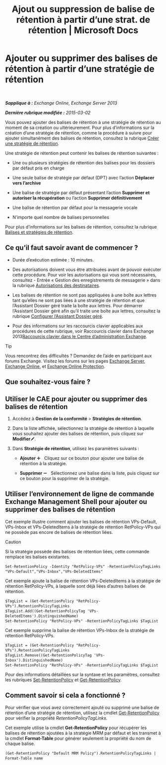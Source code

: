 ﻿---
title: 'Ajout ou suppression de balise de rétention à partir d’une strat. de rétention | Microsoft Docs'
TOCTitle: Ajouter ou supprimer des balises de rétention à partir d’une stratégie de rétention
ms:assetid: 3a5196ce-2764-453d-9bc1-5ec22d06b40d
ms:mtpsurl: https://technet.microsoft.com/fr-fr/library/Dd362328(v=EXCHG.150)
ms:contentKeyID: 50477915
ms.date: 04/24/2018
mtps_version: v=EXCHG.150
ms.translationtype: HT
---

# Ajouter ou supprimer des balises de rétention à partir d’une stratégie de rétention

 

_**Sapplique à :** Exchange Online, Exchange Server 2013_

_**Dernière rubrique modifiée :** 2015-03-02_

Vous pouvez ajouter des balises de rétention à une stratégie de rétention au moment de sa création ou ultérieurement. Pour plus d’informations sur la création d’une stratégie de rétention, comme la procédure à suivre pour ajouter simultanément des balises de rétention, consultez la rubrique [Créer une stratégie de rétention](create-a-retention-policy-exchange-2013-help.md).

Une stratégie de rétention peut contenir les balises de rétention suivantes :

  - Une ou plusieurs stratégies de rétention des balises pour les dossiers par défaut pris en charge

  - Une seule balise de stratégie par défaut (DPT) avec l’action **Déplacer vers l’archive**

  - Une balise de stratégie par défaut présentant l’action **Supprimer et autoriser la récupération** ou l’action **Supprimer définitivement**

  - Une balise de rétention par défaut pour la messagerie vocale

  - N’importe quel nombre de balises personnelles

Pour plus d’informations sur les balises de rétention, consultez la rubrique [Balises et stratégies de rétention](retention-tags-and-retention-policies-exchange-2013-help.md).

## Ce qu’il faut savoir avant de commencer ?

  - Durée d’exécution estimée : 10 minutes.

  - Des autorisations doivent vous être attribuées avant de pouvoir exécuter cette procédure. Pour voir les autorisations qui vous sont nécessaires, consultez - Entrée « Gestion des enregistrements de messagerie » dans la rubrique [Autorisations des destinataires](recipients-permissions-exchange-2013-help.md).

  - Les balises de rétention ne sont pas appliquées à une boîte aux lettres tant qu’elles ne sont pas liées à une stratégie de rétention et que l’Assistant Dossier géré traite la boîte aux lettres. Pour démarrer l’Assistant Dossier géré afin qu’il traite une boîte aux lettres, consultez la rubrique [Configurer l’Assistant Dossier géré](configure-the-managed-folder-assistant-exchange-2013-help.md).

  - Pour des informations sur les raccourcis clavier applicables aux procédures de cette rubrique, voir Raccourcis clavier dans Exchange 2013[Raccourcis clavier dans le Centre d’administration Exchange](keyboard-shortcuts-in-the-exchange-admin-center-exchange-online-protection-help.md).

> [!TIP]
> Vous rencontrez des difficultés ? Demandez de l’aide en participant aux forums Exchange. Visitez les forums sur les pages <a href="https://go.microsoft.com/fwlink/p/?linkid=60612">Exchange Server</a>, <a href="https://go.microsoft.com/fwlink/p/?linkid=267542">Exchange Online</a>, et <a href="https://go.microsoft.com/fwlink/p/?linkid=285351">Exchange Online Protection</a>.


## Que souhaitez-vous faire ?

## Utiliser le CAE pour ajouter ou supprimer des balises de rétention

1.  Accédez à **Gestion de la conformité** \> **Stratégies de rétention**.

2.  Dans la liste affichée, sélectionnez la stratégie de rétention à laquelle vous souhaitez ajouter des balises de rétention, puis cliquez sur **Modifier**![Icône Modifier](images/Bb124582.6f53ccb2-1f13-4c02-bea0-30690e6ea71d(EXCHG.150).gif "Icône Modifier").

3.  Dans **Stratégie de rétention**, utilisez les paramètres suivants :
    
      - **Ajouter** ![Icône Ajouter](images/JJ218640.c1e75329-d6d7-4073-a27d-498590bbb558(EXCHG.150).gif "Icône Ajouter")   Cliquez sur ce bouton pour ajouter une balise de rétention à la stratégie.
    
      - **Supprimer** ![Icône Suppression](images/Dd362328.479b6ced-8d64-4277-a725-f17fea202b28(EXCHG.150).gif "Icône Suppression")   Sélectionnez une balise dans la liste, puis cliquez sur ce bouton pour la supprimer de la stratégie.

## Utiliser l’environnement de ligne de commande Exchange Management Shell pour ajouter ou supprimer des balises de rétention

Cet exemple illustre comment ajouter les balises de rétention VPs-Default, VPs-Inbox et VPs-DeletedItems à la stratégie de rétention RetPolicy-VPs qui ne possède pas encore de balises de rétention liées.

> [!CAUTION]
> Si la stratégie possède des balises de rétention liées, cette commande remplace les balises existantes.


    Set-RetentionPolicy -Identity "RetPolicy-VPs" -RetentionPolicyTagLinks "VPs-Default","VPs-Inbox","VPs-DeletedItems"

Cet exemple ajoute la balise de rétention VPs-DeletedItems à la stratégie de rétention RetPolicy-VPs, à laquelle sont déjà liées d’autres balises de rétention.

    $TagList = (Get-RetentionPolicy "RetPolicy-VPs").RetentionPolicyTagLinks
    $TagList.Add((Get-RetentionPolicyTag 'VPs-DeletedItems').DistinguishedName)
    Set-RetentionPolicy "RetPolicy-VPs" -RetentionPolicyTagLinks $TagList

Cet exemple supprime la balise de rétention VPs-Inbox de la stratégie de rétention RetPolicy-VPs.

    $TagList = (Get-RetentionPolicy "RetPolicy-VPs").RetentionPolicyTagLinks
    $TagList.Remove((Get-RetentionPolicyTag 'VPs-Inbox').DistinguishedName)
    Set-RetentionPolicy "RetPolicy-VPs" -RetentionPolicyTagLinks $TagList

Pour des informations détaillées sur la syntaxe et les paramètres, consultez les rubriques [Set-RetentionPolicy](https://technet.microsoft.com/fr-fr/library/dd335196\(v=exchg.150\)) et [Get-RetentionPolicy](https://technet.microsoft.com/fr-fr/library/dd298086\(v=exchg.150\)).

## Comment savoir si cela a fonctionné ?

Pour vérifier que vous avez correctement ajouté ou supprimé une balise de rétention d’une stratégie de rétention, utilisez la cmdlet [Get-RetentionPolicy](https://technet.microsoft.com/fr-fr/library/dd298086\(v=exchg.150\)) pour vérifier la propriété *RetentionPolicyTagLinks*.

Cet exemple utilise la cmdlet **Get-RetentionPolicy** pour récupérer les balises de rétention ajoutées à la stratégie MRM par défaut et les transmet à la cmdlet **Format-Table** pour générer seulement la propriété du nom de chaque balise.

    (Get-RetentionPolicy "Default MRM Policy").RetentionPolicyTagLinks | Format-Table name

